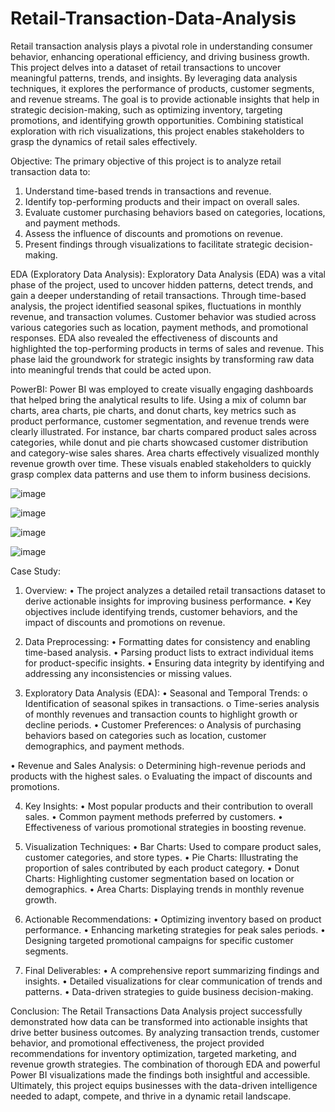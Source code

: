 # Retail-Transaction-Data-Analysis
Retail transaction analysis plays a pivotal role in understanding consumer behavior, enhancing operational efficiency, and driving business growth. This project delves into a dataset of retail transactions to uncover meaningful patterns, trends, and insights. By leveraging data analysis techniques, it explores the performance of products, customer segments, and revenue streams. The goal is to provide actionable insights that help in strategic decision-making, such as optimizing inventory, targeting promotions, and identifying growth opportunities. Combining statistical exploration with rich visualizations, this project enables stakeholders to grasp the dynamics of retail sales effectively.

Objective:
The primary objective of this project is to analyze retail transaction data to:
1.	Understand time-based trends in transactions and revenue.
2.	Identify top-performing products and their impact on overall sales.
3.	Evaluate customer purchasing behaviors based on categories, locations, and payment methods.
4.	Assess the influence of discounts and promotions on revenue.
5.	Present findings through visualizations to facilitate strategic decision-making.

EDA (Exploratory Data Analysis):
Exploratory Data Analysis (EDA) was a vital phase of the project, used to uncover hidden patterns, detect trends, and gain a deeper understanding of retail transactions. Through time-based analysis, the project identified seasonal spikes, fluctuations in monthly revenue, and transaction volumes. Customer behavior was studied across various categories such as location, payment methods, and promotional responses. EDA also revealed the effectiveness of discounts and highlighted the top-performing products in terms of sales and revenue. This phase laid the groundwork for strategic insights by transforming raw data into meaningful trends that could be acted upon.

PowerBI:
Power BI was employed to create visually engaging dashboards that helped bring the analytical results to life. Using a mix of column bar charts, area charts, pie charts, and donut charts, key metrics such as product performance, customer segmentation, and revenue trends were clearly illustrated. For instance, bar charts compared product sales across categories, while donut and pie charts showcased customer distribution and category-wise sales shares. Area charts effectively visualized monthly revenue growth over time. These visuals enabled stakeholders to quickly grasp complex data patterns and use them to inform business decisions.

![image](https://github.com/user-attachments/assets/dc7c52f1-ab80-4a3b-861d-8eb4acc09362)

![image](https://github.com/user-attachments/assets/ee146d27-c1b2-4e7c-8d48-717ef3c1d37b)

![image](https://github.com/user-attachments/assets/15214250-7158-451d-a9eb-d3c5648cfb66)

![image](https://github.com/user-attachments/assets/6fb5f5f5-8f65-410a-963a-fcc70bc3659a)

Case Study:
1)	Overview:
•	The project analyzes a detailed retail transactions dataset to derive actionable insights for improving business performance.
•	Key objectives include identifying trends, customer behaviors, and the impact of discounts and promotions on revenue.

2)	Data Preprocessing:
•	Formatting dates for consistency and enabling time-based analysis.
•	Parsing product lists to extract individual items for product-specific insights.
•	Ensuring data integrity by identifying and addressing any inconsistencies or missing values.

3)	Exploratory Data Analysis (EDA):
•	Seasonal and Temporal Trends:
o	Identification of seasonal spikes in transactions.
o	Time-series analysis of monthly revenues and transaction counts to highlight growth or decline periods.
•	Customer Preferences:
o	Analysis of purchasing behaviors based on categories such as location, customer demographics, and payment methods.


•	Revenue and Sales Analysis:
o	Determining high-revenue periods and products with the highest sales.
o	Evaluating the impact of discounts and promotions.

4)	 Key Insights:
•	Most popular products and their contribution to overall sales.
•	Common payment methods preferred by customers.
•	Effectiveness of various promotional strategies in boosting revenue.

5)	 Visualization Techniques:
•	Bar Charts: Used to compare product sales, customer categories, and store types.
•	Pie Charts: Illustrating the proportion of sales contributed by each product category.
•	Donut Charts: Highlighting customer segmentation based on location or demographics.
•	Area Charts: Displaying trends in monthly revenue growth.

6)	  Actionable Recommendations:
•	Optimizing inventory based on product performance.
•	Enhancing marketing strategies for peak sales periods.
•	Designing targeted promotional campaigns for specific customer segments.

7)	 Final Deliverables:
•	A comprehensive report summarizing findings and insights.
•	Detailed visualizations for clear communication of trends and patterns.
•	Data-driven strategies to guide business decision-making.

Conclusion:
The Retail Transactions Data Analysis project successfully demonstrated how data can be transformed into actionable insights that drive better business outcomes. By analyzing transaction trends, customer behavior, and promotional effectiveness, the project provided recommendations for inventory optimization, targeted marketing, and revenue growth strategies. The combination of thorough EDA and powerful Power BI visualizations made the findings both insightful and accessible. Ultimately, this project equips businesses with the data-driven intelligence needed to adapt, compete, and thrive in a dynamic retail landscape.
